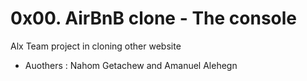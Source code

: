 # 0x00. AirBnB clone - The console

Alx Team project in cloning other website

* Auothers : Nahom Getachew and Amanuel Alehegn